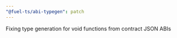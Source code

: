 ```yaml
---
"@fuel-ts/abi-typegen": patch
---
```


Fixing type generation for void functions from contract JSON ABIs
